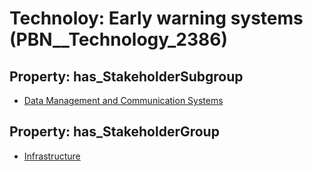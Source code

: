 # Technoloy: __Early warning systems__ (PBN__Technology_2386)

## Property: has_StakeholderSubgroup

* [Data Management and Communication Systems](PBN__TechSubgroup_18)

## Property: has_StakeholderGroup

* [Infrastructure](PBN__TechGroup_4)


